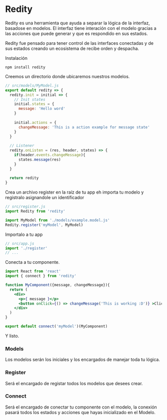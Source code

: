 Redity
======

Redity es una herramienta que ayuda a separar la lógica de la interfaz, basadose en modelos. El interfaz tiene interación con el modelo gracias a las acciones que puede generar y que es respondido en sus estados.

Redity fue pensado para tener control de las interfaces conectadas y de sus estados creando un ecosistema de recibe orden y despacha.

Instalación
```
npm install redity
```

Creemos un directorio donde ubicaremos nuestros modelos.

```js
// src/models/MyModel.js
export default redity => {
  redity.init = initial => {
    // Init states
    initial.states = {
      message: 'Hello word'
    }
    
    initial.actions = {
      changeMessage: 'This is a action example for message state'
    }
  }
  
  // Listener
  redity.onListen = (res, header, states) => {
    if(header.events.changeMessage){
      states.message(res)
    }
  }
  
  return redity
}
```

Crea un archivo register en la raíz de tu app eh importa tu modelo y registralo asignandole un identificador

```js
// src/register.js
import Redity from 'redity'

import MyModel from './models/example.model.js'
Redity.register('myModel', MyModel)
```
Importalo a tu app
```js
// src/app.js
import './register'
// ...
```

Conecta a tu componente.

```jsx
import React from 'react'
import { connect } from 'redity'

function MyComponent({message, changeMessage}){
  return (
    <div>
      <p>{ message }</p>
      <button onClick={() => changeMessage('This is working :D')} >Click me! :D</button>
    </div>
  )
}

export default connect('myModel')(MyComponent)

```

Y listo.

### Models

Los modelos serán los iniciales y los encargados de manejar toda tu lógica.

### Register

Será el encargado de registar todos los modelos que desees crear.

### Connect

Será el encargado de conectar tu componente con el modelo, la conexión pasará todos los estados y acciones que hayas inicializado en el Modelo.